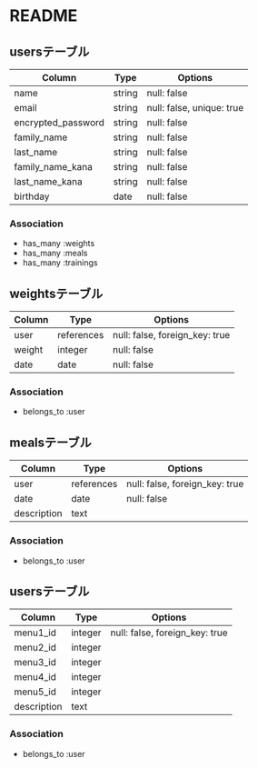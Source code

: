 # README

## usersテーブル

| Column              | Type       | Options                   |
| ------------------- | ---------- | ------------------------- |
| name                | string     | null: false               |
| email               | string     | null: false, unique: true |
| encrypted_password  | string     | null: false               |
| family_name         | string     | null: false               |
| last_name           | string     | null: false               |
| family_name_kana    | string     | null: false               |
| last_name_kana      | string     | null: false               |
| birthday            | date       | null: false               |

### Association
- has_many :weights
- has_many :meals
- has_many :trainings


## weightsテーブル

| Column  | Type       | Options                        |
| ------- | ---------- | ------------------------------ |
| user    | references | null: false, foreign_key: true |
| weight  | integer    | null: false                    |
| date    | date       | null: false                    |


### Association
- belongs_to :user


## mealsテーブル 

| Column        | Type       | Options                        |
| ------------- | ---------- | ------------------------------ |
| user          | references | null: false, foreign_key: true |
| date          | date       | null: false                    |
| description   | text       |                                |

### Association
- belongs_to :user

## usersテーブル

| Column       | Type       | Options                        |
| ------       | ---------- | ------------------------------ |
| menu1_id     | integer    | null: false, foreign_key: true |
| menu2_id     | integer    |                                |
| menu3_id     | integer    |                                |
| menu4_id     | integer    |                                |
| menu5_id     | integer    |                                |
| description  | text       |                                |


### Association
- belongs_to :user
